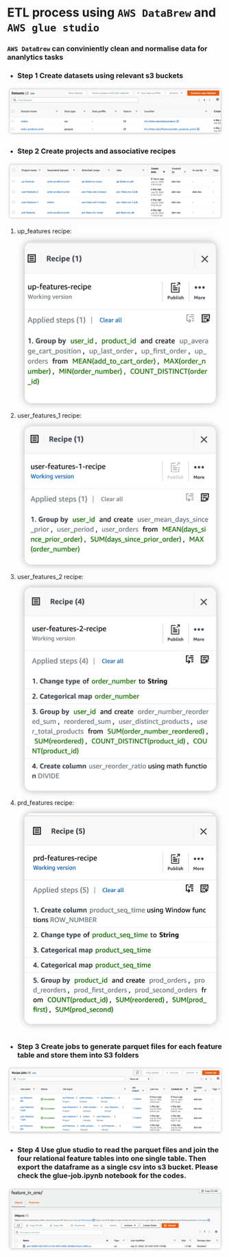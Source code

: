# ETL process using `AWS DataBrew` and `AWS glue studio`
### `AWS DataBrew` can conviniently clean and normalise data for ananlytics tasks
- ### Step 1 Create datasets using relevant s3 buckets
![](assets/images/p11.png)
- ### Step 2 Create projects and associative recipes
![](assets/images/p12.png)
1. up_features recipe:
![](assets/images/p4.png)
2. user_features_1 recipe:
![](assets/images/p2.png)
3. user_features_2 recipe:
![](assets/images/p3.png)
4. prd_features recipe:
![](assets/images/p1.png)
- ### Step 3 Create jobs to generate parquet files for each feature table and store them into S3 folders
![](assets/images/p13.png)

- ### Step 4 Use glue studio to read the parquet files and join the four relational feature tables into one single table. Then export the dataframe as a single csv into s3 bucket. Please check the glue-job.ipynb notebook for the  codes.
![](assets/images/p14.png)